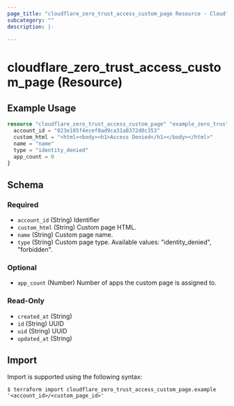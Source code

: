 ```yaml
---
page_title: "cloudflare_zero_trust_access_custom_page Resource - Cloudflare"
subcategory: ""
description: |-
  
---
```


# cloudflare_zero_trust_access_custom_page (Resource)



## Example Usage

```terraform
resource "cloudflare_zero_trust_access_custom_page" "example_zero_trust_access_custom_page" {
  account_id = "023e105f4ecef8ad9ca31a8372d0c353"
  custom_html = "<html><body><h1>Access Denied</h1></body></html>"
  name = "name"
  type = "identity_denied"
  app_count = 0
}
```

<!-- schema generated by tfplugindocs -->
## Schema

### Required

- `account_id` (String) Identifier
- `custom_html` (String) Custom page HTML.
- `name` (String) Custom page name.
- `type` (String) Custom page type.
Available values: "identity_denied", "forbidden".

### Optional

- `app_count` (Number) Number of apps the custom page is assigned to.

### Read-Only

- `created_at` (String)
- `id` (String) UUID
- `uid` (String) UUID
- `updated_at` (String)

## Import

Import is supported using the following syntax:

```shell
$ terraform import cloudflare_zero_trust_access_custom_page.example '<account_id>/<custom_page_id>'
```
